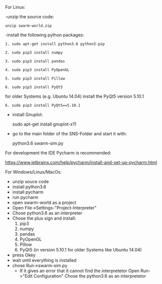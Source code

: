 For Linux:

-unzip the source code:

    unzip swarm-world.zip


-install the following python packages:

    1. sudo apt-get install python3.6 python3-pip 

    2. sudo pip3 install numpy

    3. sudo pip3 install pandas

    4. sudo pip3 install PyOpenGL
    
    5. sudo pip3 install Pillow
    
    6. sudo pip3 install PyQt5
    
for older Systems (e.g. Ubuntu 14.04) install the PyQt5 version 5.10.1

    6. sudo pip3 install PyQt5==5.10.1

- install Gnuplot:

    sudo apt-get install gnuplot-x11

- go to the main folder of the SNS-Folder and start it with:

    python3.6 swarm-sim.py


For development the IDE Pycharm is recommended:

https://www.jetbrains.com/help/pycharm/install-and-set-up-pycharm.html


For Windows/Linux/MacOs:
- unzip souce code
- install python3.6
- install pycharm
- run pycharm
- open swarm-world as a project
- Open File->Settings-"Project-Interpreter"
- Chose python3.6 as an interpreter
- Chose the plus sign and install:
    1. pip3
    2. numpy
    3. pandas
    4. PyOpenGL
    5. Pillow
    6. PyQt5 (in version 5.10.1 for older Systems like Ubuntu 14.04)
- press Okey
- wait until everything is installed
- chose Run->swarm-sim.py
    - If it gives an error that it cannot find the interpretetor
       Open Run->"Edit Configuration" Chose the python3.6 as an interpretetor